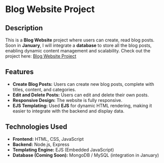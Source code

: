 # Blog Website Project

## Description
This is a **Blog Website** project where users can create, read blog posts.
Soon in **January**, I will integrate a **database** to store all the blog posts, enabling dynamic content management and scalability.
Check out the project here: [Blog Website Project](https://github.com/Rahul-chhajed/blog-website)

## Features
- **Create Blog Posts:** Users can create new blog posts, complete with titles, content, and categories.
- **Edit and Delete Posts:** Users can edit and delete their own posts.
- **Responsive Design:** The website is fully responsive.
- **EJS Templating:** Used **EJS** for dynamic HTML rendering, making it easier to integrate with the backend and display data.
  
## Technologies Used
- **Frontend:** HTML, CSS, JavaScript
- **Backend:** Node.js, Express
- **Templating Engine:** EJS (Embedded JavaScript)
- **Database (Coming Soon):** MongoDB / MySQL (integration in January)
